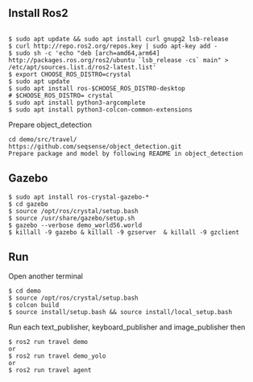 
## Install Ros2
```

$ sudo apt update && sudo apt install curl gnupg2 lsb-release
$ curl http://repo.ros2.org/repos.key | sudo apt-key add -
$ sudo sh -c 'echo "deb [arch=amd64,arm64] http://packages.ros.org/ros2/ubuntu `lsb_release -cs` main" > /etc/apt/sources.list.d/ros2-latest.list'
$ export CHOOSE_ROS_DISTRO=crystal
$ sudo apt update
$ sudo apt install ros-$CHOOSE_ROS_DISTRO-desktop                     # $CHOOSE_ROS_DISTRO= crystal
$ sudo apt install python3-argcomplete
$ sudo apt install python3-colcon-common-extensions
```

Prepare object_detection
```
cd demo/src/travel/
https://github.com/seqsense/object_detection.git
Prepare package and model by following README in object_detection
```

## Gazebo
```
$ sudo apt install ros-crystal-gazebo-*
$ cd gazebo
$ source /opt/ros/crystal/setup.bash
$ source /usr/share/gazebo/setup.sh
$ gazebo --verbose demo_world56.world
$ killall -9 gazebo & killall -9 gzserver  & killall -9 gzclient
```

## Run
Open another terminal
```
$ cd demo
$ source /opt/ros/crystal/setup.bash
$ colcon build
$ source install/setup.bash && source install/local_setup.bash
```
Run each text_publisher, keyboard_publisher and image_publisher then
```
$ ros2 run travel demo
or
$ ros2 run travel demo_yolo
or
$ ros2 run travel agent
```